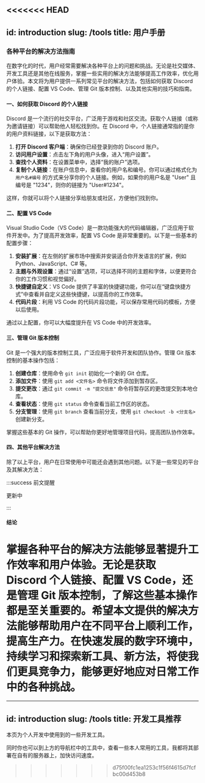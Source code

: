 <<<<<<< HEAD
---
id: introduction
slug: /tools
title: 用户手册
---

### 各种平台的解决方法指南

在数字化的时代，用户经常需要解决各种平台上的问题和挑战。无论是社交媒体、开发工具还是其他在线服务，掌握一些实用的解决方法能够提高工作效率，优化用户体验。本文将为用户提供一系列常见平台的解决方法，包括如何获取 Discord 的个人链接、配置 VS Code、管理 Git 版本控制、以及其他实用的技巧和指南。

#### 一、如何获取 Discord 的个人链接

Discord 是一个流行的社交平台，广泛用于游戏和社区交流。获取个人链接（或称为邀请链接）可以帮助他人轻松找到你。在 Discord 中，个人链接通常指的是你的用户资料链接，以下是获取方法：

1. **打开 Discord 客户端**：确保你已经登录到你的 Discord 账户。
2. **访问用户设置**：点击左下角的用户头像，进入“用户设置”。
3. **查找个人资料**：在设置菜单中，选择“我的账户”选项。
4. **复制个人链接**：在账户信息中，查看你的用户名和编号。你可以通过格式化为 `用户名#编号` 的方式来分享你的个人链接。例如，如果你的用户名是 "User" 且编号是 "1234"，则你的链接为 "User#1234"。

这样，你就可以将个人链接分享给朋友或社区，方便他们找到你。

#### 二、配置 VS Code

Visual Studio Code（VS Code）是一款功能强大的代码编辑器，广泛应用于软件开发中。为了提高开发效率，配置 VS Code 是非常重要的。以下是一些基本的配置步骤：

1. **安装扩展**：在左侧的扩展市场中搜索并安装适合你开发语言的扩展，例如 Python、JavaScript、C# 等。
2. **主题与外观设置**：通过“设置”选项，可以选择不同的主题和字体，以便更符合你的工作习惯和视觉偏好。
3. **快捷键自定义**：VS Code 提供了丰富的快捷键功能，你可以在“键盘快捷方式”中查看并自定义这些快捷键，以提高你的工作效率。
4. **代码片段**：利用 VS Code 的代码片段功能，可以保存常用代码的模板，方便以后使用。

通过以上配置，你可以大幅度提升在 VS Code 中的开发效率。

#### 三、管理 Git 版本控制

Git 是一个强大的版本控制工具，广泛应用于软件开发和团队协作。管理 Git 版本控制的基本操作包括：

1. **创建仓库**：使用命令 `git init` 初始化一个新的 Git 仓库。
2. **添加文件**：使用 `git add <文件名>` 命令将文件添加到暂存区。
3. **提交更改**：通过 `git commit -m "提交信息"` 命令将暂存区的更改提交到本地仓库。
4. **查看状态**：使用 `git status` 命令查看当前工作区的状态。
5. **分支管理**：使用 `git branch` 查看当前分支，使用 `git checkout -b <分支名>` 创建新分支。

掌握这些基本的 Git 操作，可以帮助你更好地管理项目代码，提高团队协作效率。

#### 四、其他平台解决方法

除了以上平台，用户在日常使用中可能还会遇到其他问题。以下是一些常见的平台及其解决方法：

:::success 前文提醒

更新中

::: 

#### 结论

掌握各种平台的解决方法能够显著提升工作效率和用户体验。无论是获取 Discord 个人链接、配置 VS Code，还是管理 Git 版本控制，了解这些基本操作都是至关重要的。希望本文提供的解决方法能够帮助用户在不同平台上顺利工作，提高生产力。在快速发展的数字环境中，持续学习和探索新工具、新方法，将使我们更具竞争力，能够更好地应对日常工作中的各种挑战。
=======
---
id: introduction
slug: /tools
title: 开发工具推荐
---

本页为个人开发中使用到的一些开发工具。

同时你也可以到上方的导航栏中的工具中，查看一些本人常用的工具，我都将其部署在自有的服务器上，加快访问速度。
>>>>>>> d75f00fc1ea1253c1f56f4615d7fcfbc00d453b8
